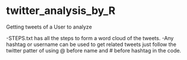 # twitter_analysis_by_R
Getting tweets of a User to analyze

-STEPS.txt has all the steps to form a word cloud of the tweets.
-Any hashtag or username can be used to get related tweets just follow the twitter patter of using @ before name and # before hashtag in the code.

